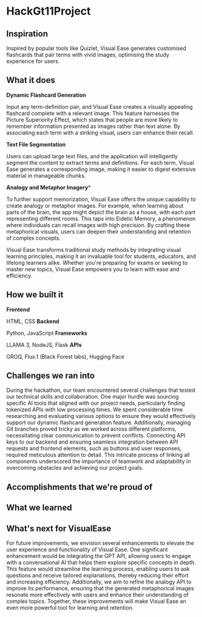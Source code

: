 # HackGt11Project

## Inspiration
Inspired by popular tools like Quizlet, Visual Ease generates customised flashcards that pair terms with vivid images, optimising the study experience for users.


## What it does
**Dynamic Flashcard Generation**

Input any term-definition pair, and Visual Ease creates a visually appealing flashcard complete with a relevant image. This feature harnesses the Picture Superiority Effect, which states that people are more likely to remember information presented as images rather than text alone. By associating each term with a striking visual, users can enhance their recall.

**Text File Segmentation**

Users can upload large text files, and the application will intelligently segment the content to extract terms and definitions. For each term, Visual Ease generates a corresponding image, making it easier to digest extensive material in manageable chunks.

**Analogy and Metaphor Imagery***

To further support memorization, Visual Ease offers the unique capability to create analogy or metaphor images. For example, when learning about parts of the brain, the app might depict the brain as a house, with each part representing different rooms. This taps into Eidetic Memory, a phenomenon where individuals can recall images with high precision. By crafting these metaphorical visuals, users can deepen their understanding and retention of complex concepts.

Visual Ease transforms traditional study methods by integrating visual learning principles, making it an invaluable tool for students, educators, and lifelong learners alike. Whether you're preparing for exams or seeking to master new topics, Visual Ease empowers you to learn with ease and efficiency.

## How we built it
**Frontend**

HTML, CSS
**Backend**

Python, JavaScript
**Frameworks**

LLAMA 3, NodeJS, Flask
**APIs**

GROQ, Flux.1 (Black Forest labs), Hugging Face

## Challenges we ran into
During the hackathon, our team encountered several challenges that tested our technical skills and collaboration. One major hurdle was sourcing specific AI tools that aligned with our project needs, particularly finding tokenized APIs with low processing times. We spent considerable time researching and evaluating various options to ensure they would effectively support our dynamic flashcard generation feature. Additionally, managing Git branches proved tricky as we worked across different platforms, necessitating clear communication to prevent conflicts. Connecting API keys to our backend and ensuring seamless integration between API requests and frontend elements, such as buttons and user responses, required meticulous attention to detail. This intricate process of linking all components underscored the importance of teamwork and adaptability in overcoming obstacles and achieving our project goals.

## Accomplishments that we're proud of


## What we learned


## What's next for VisualEase
For future improvements, we envision several enhancements to elevate the user experience and functionality of Visual Ease. One significant enhancement would be integrating the GPT API, allowing users to engage with a conversational AI that helps them explore specific concepts in depth. This feature would streamline the learning process, enabling users to ask questions and receive tailored explanations, thereby reducing their effort and increasing efficiency. Additionally, we aim to refine the analogy API to improve its performance, ensuring that the generated metaphorical images resonate more effectively with users and enhance their understanding of complex topics. Together, these improvements will make Visual Ease an even more powerful tool for learning and retention.




